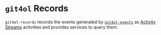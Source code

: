 # `git4ol` Records

`git4ol-records` records the events generated by [`git4ol-events`](//github.com/open-learning/git4ol-events) as [Activity Streams](http://activitystrea.ms/) activities and provides services to query them.
